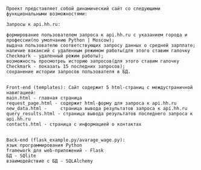 
    Проект представляет собой динамический сайт со следующими функциональными возможностями:
    
    Запросы к api.hh.ru:

    формирование пользователем запроса к api.hh.ru с указанием города и профессии(по умолчанию Python | Moscow);
    выдача пользователю соответствующих запросу данных о средней зарплате;
    наличие вакансий с удаленным режимом работы(для этого ставим галочку Checkmark - удаленный режим работы);
    возможность просмотреь историю запросов(для этого ставим галочку Checkmark - показать 15 последних запросов);    
    сохранение истории запросов пользователя в БД. 
     

    Front-end (templates): Сайт содержит 5 html-страниц с междустраничной навигацией:
    main.html - главная страница
    request_page.html - содержит html-форму для запроса к api.hh.ru
    new_data.html -     страница вывода результатов запроса к api.hh.ru
    query_results.html - страница вывода результатов последнего запроса к api.hh.ru
    contacts.html - страница с информацией о контактах
    

    Back-end (flask_example.py/avarage_wage.py):
    язык программирования Python
    framework для web-приложений - Flask
    БД - SQlite
    взаимодействие с БД - SQLAlchemy
